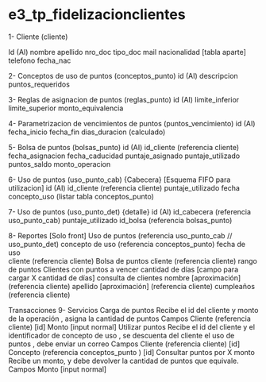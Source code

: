 # e3_tp_fidelizacionclientes

1- Cliente (cliente)

Id (AI)
nombre
apellido
nro_doc
tipo_doc
mail
nacionalidad [tabla aparte]
telefono 
fecha_nac

2- Conceptos de uso de puntos (conceptos_punto) 
id (AI)
descripcion
puntos_requeridos

3- Reglas de asignacion de puntos (reglas_punto)
id (AI)
limite_inferior
limite_superior
monto_equivalencia

4- Parametrizacion de vencimientos de puntos (puntos_vencimiento) 
id (AI)
fecha_inicio
fecha_fin
dias_duracion (calculado)

5- Bolsa de puntos (bolsas_punto) 
id (AI)
id_cliente (referencia cliente)
fecha_asignacion
fecha_caducidad
puntaje_asignado
puntaje_utilizado
puntos_saldo
monto_operacion

6- Uso de puntos (uso_punto_cab) {Cabecera} [Esquema FIFO para utilizacion]
id (AI)
id_cliente (referencia cliente)
puntaje_utilizado
fecha
concepto_uso (listar tabla conceptos_punto)

7- Uso de puntos (uso_punto_det) {detalle}
id (AI)
id_cabecera (referencia uso_punto_cab)
puntaje_utilizado
id_bolsa (referencia bolsas_punto)


8- Reportes [Solo front]
Uso de puntos  (referencia uso_punto_cab // uso_punto_det)
concepto de uso (referencia conceptos_punto)
fecha de uso   
cliente   (referencia cliente)
Bolsa de puntos
cliente (referencia cliente)
rango de puntos 
Clientes con puntos a vencer
cantidad de días  [campo para cargar X cantidad de días]
consulta de clientes
nombre [aproximación] (referencia cliente)
apellido [aproximación] (referencia cliente)
cumpleaños (referencia cliente)

Transacciones
9- Servicios
Carga de puntos
Recibe el id del cliente y monto de la operación , asigna la cantidad de puntos
    Campos 
Cliente (referencia cliente) [id]
Monto [input normal]
Utilizar puntos
Recibe el id del cliente y el identificador de concepto de uso , se descuenta del cliente el uso de puntos , debe enviar un correo 
    Campos 
Cliente (referencia cliente) [id]
Concepto  (referencia conceptos_punto ) [id]
Consultar puntos por X monto
Recibe un monto, y debe devolver la cantidad de puntos que equivale.
    Campos 
Monto  [input normal] 
